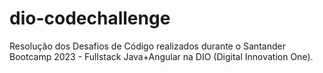 # dio-codechallenge
Resolução dos Desafios de Código realizados durante o Santander Bootcamp 2023 - Fullstack Java+Angular na DIO (Digital Innovation One).
